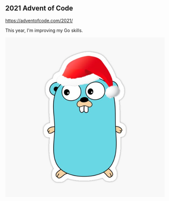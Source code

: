 ## 2021 Advent of Code

https://adventofcode.com/2021/

This year, I'm improving my Go skills.

![](festive_gopher.jpg)